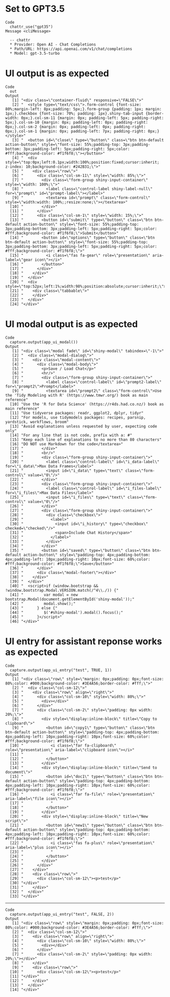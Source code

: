 # Set to GPT3.5

    Code
      chattr_use("gpt35")
    Message <cliMessage>
      
      -- chattr 
      * Provider: Open AI - Chat Completions
      * Path/URL: https://api.openai.com/v1/chat/completions
      * Model: gpt-3.5-turbo

# UI output is as expected

    Code
      out
    Output
       [1] "<div class=\"container-fluid\" responsive=\"FALSE\">"                                                                                                                                                                                                                                                                                                                                                                                                                               
       [2] "  <style type=\"text/css\">.form-control {font-size: 80%;margin-left: 8px;padding: 5px;}.form-group {padding: 1px; margin: 1px;}.checkbox {font-size: 70%; padding: 1px}.shiny-tab-input {border-width: 0px;}.col-sm-11 {margin: 0px; padding-left: 5px; padding-right: 5px;}.col-sm-10 {margin: 0px; padding-left: 0px; padding-right: 0px;}.col-sm-2 {margin: 0px; padding-left: 0px; padding-right: 0px;}.col-sm-1 {margin: 0px; padding-left: 7px; padding-right: 0px;}</style>"
       [3] "  <button id=\"close\" type=\"button\" class=\"btn btn-default action-button\" style=\"font-size: 55%;padding-top: 3px;padding-bottom: 3px;padding-left: 5px;padding-right: 5px;color: #fff;background-color: #f1f6f8;\"></button>"                                                                                                                                                                                                                                                 
       [4] "  <div style=\"top:0px;left:0.1px;width:100%;position:fixed;cursor:inherit; z-index: 10;background-color: #242B31;\">"                                                                                                                                                                                                                                                                                                                                                              
       [5] "    <div class=\"row\">"                                                                                                                                                                                                                                                                                                                                                                                                                                                            
       [6] "      <div class=\"col-sm-11\" style=\"width: 85%;\">"                                                                                                                                                                                                                                                                                                                                                                                                                              
       [7] "        <div class=\"form-group shiny-input-container\" style=\"width: 100%;\">"                                                                                                                                                                                                                                                                                                                                                                                                    
       [8] "          <label class=\"control-label shiny-label-null\" for=\"prompt\" id=\"prompt-label\"></label>"                                                                                                                                                                                                                                                                                                                                                                              
       [9] "          <textarea id=\"prompt\" class=\"form-control\" style=\"width:width: 100%;;resize:none;\"></textarea>"                                                                                                                                                                                                                                                                                                                                                                     
      [10] "        </div>"                                                                                                                                                                                                                                                                                                                                                                                                                                                                     
      [11] "      </div>"                                                                                                                                                                                                                                                                                                                                                                                                                                                                       
      [12] "      <div class=\"col-sm-1\" style=\"width: 15%;\">"                                                                                                                                                                                                                                                                                                                                                                                                                               
      [13] "        <button id=\"submit\" type=\"button\" class=\"btn btn-default action-button\" style=\"font-size: 55%;padding-top: 3px;padding-bottom: 3px;padding-left: 5px;padding-right: 5px;color: #fff;background-color: #f1f6f8;\">Submit</button>"                                                                                                                                                                                                                                    
      [14] "        <button id=\"options\" type=\"button\" class=\"btn btn-default action-button\" style=\"font-size: 55%;padding-top: 3px;padding-bottom: 3px;padding-left: 5px;padding-right: 5px;color: #fff;background-color: #f1f6f8;\">"                                                                                                                                                                                                                                                  
      [15] "          <i class=\"fas fa-gear\" role=\"presentation\" aria-label=\"gear icon\"></i>"                                                                                                                                                                                                                                                                                                                                                                                             
      [16] "        </button>"                                                                                                                                                                                                                                                                                                                                                                                                                                                                  
      [17] "      </div>"                                                                                                                                                                                                                                                                                                                                                                                                                                                                       
      [18] "    </div>"                                                                                                                                                                                                                                                                                                                                                                                                                                                                         
      [19] "  </div>"                                                                                                                                                                                                                                                                                                                                                                                                                                                                           
      [20] "  <div style=\"top:52px;left:1%;width:98%;position:absolute;cursor:inherit;\">"                                                                                                                                                                                                                                                                                                                                                                                                     
      [21] "    <div class=\"tabbable\">"                                                                                                                                                                                                                                                                                                                                                                                                                                                       
      [22] "    </div>"                                                                                                                                                                                                                                                                                                                                                                                                                                                                         
      [23] "  </div>"                                                                                                                                                                                                                                                                                                                                                                                                                                                                           
      [24] "</div>"                                                                                                                                                                                                                                                                                                                                                                                                                                                                             

# UI modal output is as expected

    Code
      capture.output(app_ui_modal())
    Output
       [1] "<div class=\"modal fade\" id=\"shiny-modal\" tabindex=\"-1\">"                                                                                                                                                                                 
       [2] "  <div class=\"modal-dialog\">"                                                                                                                                                                                                                
       [3] "    <div class=\"modal-content\">"                                                                                                                                                                                                             
       [4] "      <div class=\"modal-body\">"                                                                                                                                                                                                              
       [5] "        <p>Save / Load Chat</p>"                                                                                                                                                                                                               
       [6] "        <hr/>"                                                                                                                                                                                                                                 
       [7] "        <div class=\"form-group shiny-input-container\">"                                                                                                                                                                                      
       [8] "          <label class=\"control-label\" id=\"prompt2-label\" for=\"prompt2\">Prompt</label>"                                                                                                                                                  
       [9] "          <textarea id=\"prompt2\" class=\"form-control\">Use the 'Tidy Modeling with R' (https://www.tmwr.org/) book as main reference"                                                                                                       
      [10] "Use the 'R for Data Science' (https://r4ds.had.co.nz/) book as main reference"                                                                                                                                                                 
      [11] "Use tidyverse packages: readr, ggplot2, dplyr, tidyr"                                                                                                                                                                                          
      [12] "For models, use tidymodels packages: recipes, parsnip, yardstick, workflows, broom"                                                                                                                                                            
      [13] "Avoid explanations unless requested by user, expecting code only"                                                                                                                                                                              
      [14] "For any line that is not code, prefix with a: #"                                                                                                                                                                                               
      [15] "Keep each line of explanations to no more than 80 characters"                                                                                                                                                                                  
      [16] "DO NOT use Markdown for the code</textarea>"                                                                                                                                                                                                   
      [17] "        </div>"                                                                                                                                                                                                                                
      [18] "        <br/>"                                                                                                                                                                                                                                 
      [19] "        <div class=\"form-group shiny-input-container\">"                                                                                                                                                                                      
      [20] "          <label class=\"control-label\" id=\"i_data-label\" for=\"i_data\">Max Data Frames</label>"                                                                                                                                           
      [21] "          <input id=\"i_data\" type=\"text\" class=\"form-control\" value=\"0\"/>"                                                                                                                                                             
      [22] "        </div>"                                                                                                                                                                                                                                
      [23] "        <div class=\"form-group shiny-input-container\">"                                                                                                                                                                                      
      [24] "          <label class=\"control-label\" id=\"i_files-label\" for=\"i_files\">Max Data Files</label>"                                                                                                                                          
      [25] "          <input id=\"i_files\" type=\"text\" class=\"form-control\" value=\"0\"/>"                                                                                                                                                            
      [26] "        </div>"                                                                                                                                                                                                                                
      [27] "        <div class=\"form-group shiny-input-container\">"                                                                                                                                                                                      
      [28] "          <div class=\"checkbox\">"                                                                                                                                                                                                            
      [29] "            <label>"                                                                                                                                                                                                                           
      [30] "              <input id=\"i_history\" type=\"checkbox\" checked=\"checked\"/>"                                                                                                                                                                 
      [31] "              <span>Include Chat History</span>"                                                                                                                                                                                               
      [32] "            </label>"                                                                                                                                                                                                                          
      [33] "          </div>"                                                                                                                                                                                                                              
      [34] "        </div>"                                                                                                                                                                                                                                
      [35] "        <button id=\"saved\" type=\"button\" class=\"btn btn-default action-button\" style=\"padding-top: 4px;padding-bottom: 4px;padding-left: 10px;padding-right: 10px;font-size: 60%;color: #fff;background-color: #f1f6f8;\">Save</button>"
      [36] "      </div>"                                                                                                                                                                                                                                  
      [37] "      <div class=\"modal-footer\"></div>"                                                                                                                                                                                                      
      [38] "    </div>"                                                                                                                                                                                                                                    
      [39] "  </div>"                                                                                                                                                                                                                                      
      [40] "  <script>if (window.bootstrap && !window.bootstrap.Modal.VERSION.match(/^4\\./)) {"                                                                                                                                                           
      [41] "         var modal = new bootstrap.Modal(document.getElementById('shiny-modal'));"                                                                                                                                                             
      [42] "         modal.show();"                                                                                                                                                                                                                        
      [43] "      } else {"                                                                                                                                                                                                                                
      [44] "         $('#shiny-modal').modal().focus();"                                                                                                                                                                                                   
      [45] "      }</script>"                                                                                                                                                                                                                              
      [46] "</div>"                                                                                                                                                                                                                                        

# UI entry for assistant reponse works as expected

    Code
      capture.output(app_ui_entry("test", TRUE, 1))
    Output
       [1] "<div class=\"row\" style=\"margin: 0px;padding: 0px;font-size: 80%;color: #000;background-color: #3E4A56;border-color: #fff;\">"                                                                                                    
       [2] "  <div class=\"col-sm-12\">"                                                                                                                                                                                                        
       [3] "    <div class=\"row\" align=\"right\">"                                                                                                                                                                                            
       [4] "      <div class=\"col-sm-10\" style=\"width: 80%;\">"                                                                                                                                                                              
       [5] "        <div></div>"                                                                                                                                                                                                                
       [6] "      </div>"                                                                                                                                                                                                                       
       [7] "      <div class=\"col-sm-2\" style=\"padding: 0px width: 20%;\">"                                                                                                                                                                  
       [8] "        <div style=\"display:inline-block\" title=\"Copy to clipboard\">"                                                                                                                                                           
       [9] "          <button id=\"copy1\" type=\"button\" class=\"btn btn-default action-button\" style=\"padding-top: 4px;padding-bottom: 4px;padding-left: 10px;padding-right: 10px;font-size: 60%;color: #fff;background-color: #f1f6f8;\">"
      [10] "            <i class=\"far fa-clipboard\" role=\"presentation\" aria-label=\"clipboard icon\"></i>"                                                                                                                                 
      [11] "            "                                                                                                                                                                                                                       
      [12] "          </button>"                                                                                                                                                                                                                
      [13] "        </div>"                                                                                                                                                                                                                     
      [14] "        <div style=\"display:inline-block\" title=\"Send to document\">"                                                                                                                                                            
      [15] "          <button id=\"doc1\" type=\"button\" class=\"btn btn-default action-button\" style=\"padding-top: 4px;padding-bottom: 4px;padding-left: 10px;padding-right: 10px;font-size: 60%;color: #fff;background-color: #f1f6f8;\">" 
      [16] "            <i class=\"far fa-file\" role=\"presentation\" aria-label=\"file icon\"></i>"                                                                                                                                           
      [17] "            "                                                                                                                                                                                                                       
      [18] "          </button>"                                                                                                                                                                                                                
      [19] "        </div>"                                                                                                                                                                                                                     
      [20] "        <div style=\"display:inline-block\" title=\"New script\">"                                                                                                                                                                  
      [21] "          <button id=\"new1\" type=\"button\" class=\"btn btn-default action-button\" style=\"padding-top: 4px;padding-bottom: 4px;padding-left: 10px;padding-right: 10px;font-size: 60%;color: #fff;background-color: #f1f6f8;\">" 
      [22] "            <i class=\"fas fa-plus\" role=\"presentation\" aria-label=\"plus icon\"></i>"                                                                                                                                           
      [23] "            "                                                                                                                                                                                                                       
      [24] "          </button>"                                                                                                                                                                                                                
      [25] "        </div>"                                                                                                                                                                                                                     
      [26] "      </div>"                                                                                                                                                                                                                       
      [27] "    </div>"                                                                                                                                                                                                                         
      [28] "    <div class=\"row\">"                                                                                                                                                                                                            
      [29] "      <div class=\"col-sm-12\"><p>test</p>"                                                                                                                                                                                         
      [30] "</div>"                                                                                                                                                                                                                             
      [31] "    </div>"                                                                                                                                                                                                                         
      [32] "  </div>"                                                                                                                                                                                                                           
      [33] "</div>"                                                                                                                                                                                                                             

---

    Code
      capture.output(app_ui_entry("test", FALSE, 2))
    Output
       [1] "<div class=\"row\" style=\"margin: 0px;padding: 0px;font-size: 80%;color: #000;background-color: #3E4A56;border-color: #fff;\">"
       [2] "  <div class=\"col-sm-12\">"                                                                                                    
       [3] "    <div class=\"row\" align=\"right\">"                                                                                        
       [4] "      <div class=\"col-sm-10\" style=\"width: 80%;\">"                                                                          
       [5] "        <div></div>"                                                                                                            
       [6] "      </div>"                                                                                                                   
       [7] "      <div class=\"col-sm-2\" style=\"padding: 0px width: 20%;\"></div>"                                                        
       [8] "    </div>"                                                                                                                     
       [9] "    <div class=\"row\">"                                                                                                        
      [10] "      <div class=\"col-sm-12\"><p>test</p>"                                                                                     
      [11] "</div>"                                                                                                                         
      [12] "    </div>"                                                                                                                     
      [13] "  </div>"                                                                                                                       
      [14] "</div>"                                                                                                                         

